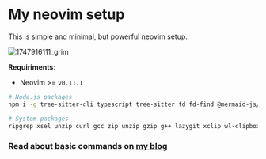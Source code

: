 # My neovim setup

This is simple and minimal, but powerful neovim setup.

![1747916111_grim](https://github.com/user-attachments/assets/7f30c855-9398-440a-b17a-47373f65056a)

**Requiriments**:

- Neovim >= `v0.11.1`

```bash
# Node.js packages
npm i -g tree-sitter-cli typescript tree-sitter fd fd-find @mermaid-js/mermaid-cli

# System packages
ripgrep xsel unzip curl gcc zip unzip gzip g++ lazygit xclip wl-clipboard rustup clang jq silicon rust-analyzer ghostscript tectonic
```

### Read about basic commands on [my blog](https://www.rxtsel.dev/en/blog/basic-commands-for-neovim/)
